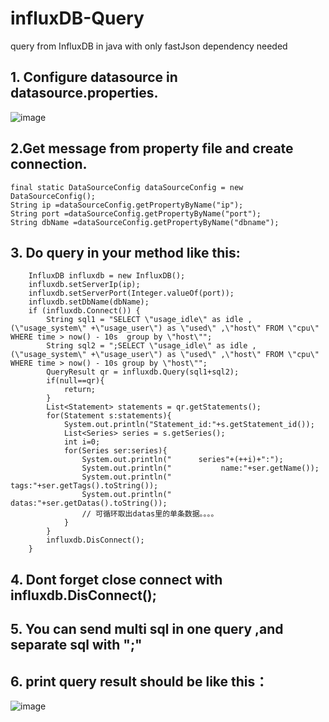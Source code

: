 # influxDB-Query
query from InfluxDB in java with only fastJson dependency needed
## 1. Configure datasource in datasource.properties.
![image](https://user-images.githubusercontent.com/11673734/131203975-c9048bb0-5c8e-4d05-844a-b48f97ff73e3.png)
## 2.Get message from property file and create connection.
    final static DataSourceConfig dataSourceConfig = new DataSourceConfig();
    String ip =dataSourceConfig.getPropertyByName("ip");
    String port =dataSourceConfig.getPropertyByName("port");
    String dbName =dataSourceConfig.getPropertyByName("dbname");
## 3. Do query in your method like this:
        InfluxDB influxdb = new InfluxDB();
        influxdb.setServerIp(ip);
        influxdb.setServerPort(Integer.valueOf(port));
        influxdb.setDbName(dbName);
        if (influxdb.Connect()) {
            String sql1 = "SELECT \"usage_idle\" as idle ,(\"usage_system\" +\"usage_user\") as \"used\" ,\"host\" FROM \"cpu\" WHERE time > now() - 10s  group by \"host\"";
            String sql2 = ";SELECT \"usage_idle\" as idle ,(\"usage_system\" +\"usage_user\") as \"used\" ,\"host\" FROM \"cpu\" WHERE time > now() - 10s group by \"host\"";
            QueryResult qr = influxdb.Query(sql1+sql2);
            if(null==qr){
                return;
            }
            List<Statement> statements = qr.getStatements();
            for(Statement s:statements){
                System.out.println("Statement_id:"+s.getStatement_id());
                List<Series> series = s.getSeries();
                int i=0;
                for(Series ser:series){
                    System.out.println("      series"+(++i)+":");
                    System.out.println("           name:"+ser.getName());
                    System.out.println("           tags:"+ser.getTags().toString());
                    System.out.println("           datas:"+ser.getDatas().toString());
                    // 可循环取出datas里的单条数据。。。。
                }
            }
            influxdb.DisConnect();
        }
## 4. Dont forget close connect with influxdb.DisConnect();
## 5. You can send multi sql in one query ,and separate sql with ";"
## 6. print query result should be like this：
![image](https://user-images.githubusercontent.com/11673734/131204214-de30961c-6675-4d20-9e8b-942caec45097.png)

